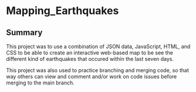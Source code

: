 # Mapping_Earthquakes

## Summary 

This project was to use a combination of JSON data, JavaScript, HTML, and CSS to be able to create an interactive web-based map to be see the different kind of earthquakes that occured within the last seven days. 

This project was also used to practice branching and merging code, so that way others can view and comment and/or work on code issues before merging to the main branch. 
